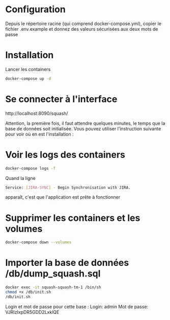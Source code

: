 # Configuration
Depuis le répertoire racine (qui comprend docker-compose.yml), copier le fichier .env.example et donnez des valeurs sécurisées aux deux mots de passe

# Installation
Lancer les containers
```bash
docker-compose up -d
```

# Se connecter à l'interface 
http://localhost:8090/squash/

Attention, la première fois, il faut attendre quelques minutes, le temps que la base de données soit initialisée.
Vous pouvez utiliser l'instruction suivante pour voir où en est l'installation :
# Voir les logs des containers
```bash
docker-compose logs -f
```
Quand la ligne 
```bash
Service: [JIRA-SYNC] - Begin Synchronisation with JIRA.
```
apparaît, c'est que l'application est prête à fonctionner
# Supprimer les containers et les volumes
```bash
docker-compose down --volumes
```
# Importer la base de données /db/dump_squash.sql
```bash
docker exec -it squash-squash-tm-1 /bin/sh
chmod +x /db/init.sh
/db/init.sh
```
Login et mot de passe pour cette base :
Login: admin
Mot de passe: VJRIzIxpDR5GDD2LxklQE